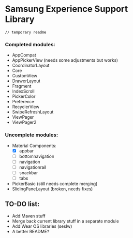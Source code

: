 # Samsung Experience Support Library
```
// temporary readme
```
### Completed modules:
- AppCompat
- AppPickerView (needs some adjustments but works)
- CoordinatorLayout
- Core
- CustomView
- DrawerLayout
- Fragment
- IndexScroll
- PickerColor
- Preference
- RecyclerView
- SwipeRefreshLayout
- ViewPager
- ViewPager2

### Uncomplete modules:
- Material Components:
  - [x] appbar
  - [ ] bottomnavigation
  - [ ] navigation
  - [ ] navigationrail
  - [ ] snackbar
  - [ ] tabs
- PickerBasic (still needs complete merging)
- SlidingPaneLayout (broken, needs fixes)

## TO-DO list:
- Add Maven stuff
- Merge back current library stuff in a separate module
- Add Wear OS libraries (seslw)
- A better README?

